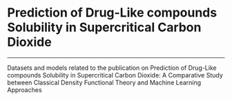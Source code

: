 # Prediction of Drug-Like compounds Solubility in Supercritical Carbon Dioxide
***
Datasets and models related to the publication on Prediction of Drug-Like compounds Solubility in Supercritical Carbon Dioxide: A Comparative Study between Classical Density Functional Theory and Machine Learning Approaches
